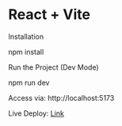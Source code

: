 # React + Vite

Installation

npm install

Run the Project (Dev Mode)

npm run dev

Access via: http://localhost:5173

Live Deploy: [Link](https://super-cocada-73b7e4.netlify.app/)
